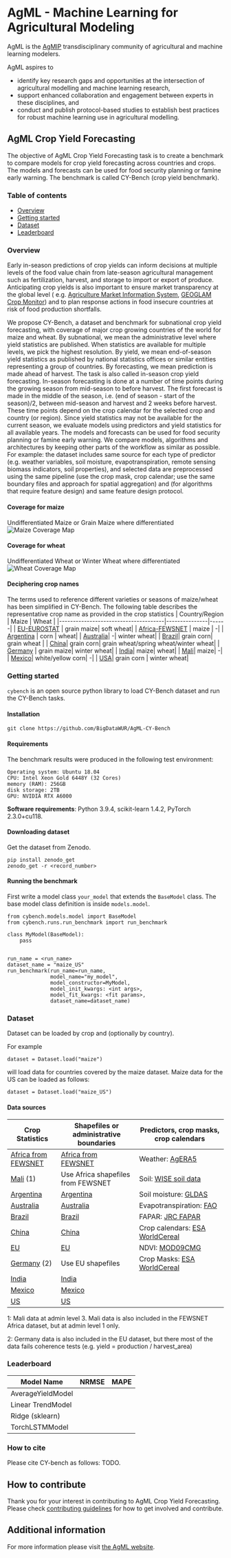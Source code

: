 # AgML - Machine Learning for Agricultural Modeling

AgML is the [AgMIP](https://agmip.org/) transdisciplinary community of agricultural and machine learning modelers.

AgML aspires to

* identify key research gaps and opportunities at the intersection of agricultural modelling and machine learning
  research,
* support enhanced collaboration and engagement between experts in these disciplines, and
* conduct and publish protocol-based studies to establish best practices for robust machine learning use in agricultural
  modelling.

## AgML Crop Yield Forecasting

The objective of AgML Crop Yield Forecasting task is to create a benchmark to compare models for crop yield forecasting
across countries and crops. The models and forecasts can be used for food security planning or famine early warning. The
benchmark is called CY-Bench (crop yield benchmark).

### Table of contents

* [Overview](#overview)
* [Getting started](#getting-started)
* [Dataset](#dataset)
* [Leaderboard](#leaderboard)

### Overview

Early in-season predictions of crop yields can inform decisions at multiple levels of the food value chain from
late-season agricultural management such as fertilization, harvest, and storage to import or export of produce.
Anticipating crop yields is also important to ensure market transparency at the global level (
e.g. [Agriculture Market Information System](https://www.amis-outlook.org/), [GEOGLAM Crop Monitor](https://www.cropmonitor.org/))
and to plan response actions in food insecure countries at risk of food production shortfalls.

We propose CY-Bench, a dataset and benchmark for subnational crop yield forecasting, with coverage of major crop growing
countries of the world for maize and wheat. By subnational, we mean the administrative
level where yield statistics are published. When statistics are available for multiple levels, we pick the highest
resolution. By yield, we mean end-of-season yield statistics as published by national statistics offices or similar
entities representing a group of countries. By forecasting, we mean prediction is made ahead of harvest. The task is
also called in-season crop yield forecasting. In-season forecasting is done at a number of time points during the
growing season from mid-season to before harvest. The first forecast is made in the middle of the season, i.e. (end of
season - start of the season)/2,
between mid-season and harvest and 2 weeks before harvest. These time points depend on the crop calendar for the
selected crop and country (or region). Since yield statistics may not be available for the current season, we evaluate
models using predictors and yield statistics for all available years. The models and forecasts can be used for food
security planning or famine early warning. We compare models, algorithms and architectures by keeping other parts of the
workflow as similar as possible. For example: the dataset includes same source for each type of predictor (e.g. weather
variables, soil moisture, evapotranspiration, remote sensing biomass indicators, soil properties), and selected data are
preprocessed using the same pipeline (use the crop mask, crop calendar; use the same boundary files and approach for
spatial aggregation) and (for algorithms that require feature design) and same feature design protocol.

#### Coverage for maize

Undifferentiated Maize or Grain Maize where differentiated
![Maize Coverage Map](doc/images/maize_coverage_map.png)

#### Coverage for wheat

Undifferentiated Wheat or Winter Wheat where differentiated
![Wheat Coverage Map](doc/images/wheat_coverage_map.png)

#### Deciphering crop names

The terms used to reference different varieties or seasons of maize/wheat has been simplified in CY-Bench. The following
table describes the representative crop name as provided in the crop statistics
| Country/Region | Maize | Wheat |
|--------------------------------------|---------------|------|
| [EU-EUROSTAT](data_preparation/crop_statistics_EU/README.md) | grain maize| soft wheat|
| [Africa-FEWSNET](data_preparation/crop_statistics_FEWSNET/README.md) | maize | -|
| [Argentina](data_preparation/crop_statistics_AR/README.md) | corn | wheat|
| [Australia](data_preparation/crop_statistics_AU/README.md)| -| winter wheat|
| [Brazil](data_preparation/crop_statistics_BR/README.md)| grain corn| grain wheat |
| [China](data_preparation/crop_statistics_CN/README.md)| grain corn| grain wheat/spring wheat/winter wheat|
| [Germany](data_preparation/crop_statistics_DE/README.md) | grain maize| winter wheat|
| [India](data_preparation/crop_statistics_IN/README.md)| maize| wheat|
| [Mali](data_preparation/crop_statistics_ML/README.md)| maize| -|
| [Mexico](data_preparation/crop_statistics_MX/README.md)| white/yellow corn| -|
| [USA](data_preparation/crop_statistics_US/README.md)| grain corn | winter wheat|

### Getting started

`cybench` is an open source python library to load CY-Bench dataset and run the CY-Bench tasks.

#### Installation

```
git clone https://github.com/BigDataWUR/AgML-CY-Bench
```

#### Requirements

The benchmark results were produced in the following test environment:

```
Operating system: Ubuntu 18.04
CPU: Intel Xeon Gold 6448Y (32 Cores)
memory (RAM): 256GB
disk storage: 2TB
GPU: NVIDIA RTX A6000
```

**Software requirements**: Python 3.9.4, scikit-learn 1.4.2, PyTorch 2.3.0+cu118.

#### Downloading dataset

Get the dataset from Zenodo.

```
pip install zenodo_get
zenodo_get -r <record_number>
```

#### Running the benchmark

First write a model class `your_model` that extends the `BaseModel` class. The base model class definition is
inside `models.model`.

```
from cybench.models.model import BaseModel
from cybench.runs.run_benchmark import run_benchmark

class MyModel(BaseModel): 
    pass


run_name = <run_name>
dataset_name = "maize_US"
run_benchmark(run_name=run_name, 
              model_name="my_model",
              model_constructor=MyModel,
              model_init_kwargs: <int args>,
              model_fit_kwargs: <fit params>,
              dataset_name=dataset_name)

```

### Dataset

Dataset can be loaded by crop and (optionally by country).

For example

```
dataset = Dataset.load("maize")
```

will load data for countries covered by the maize dataset. Maize data for the US can be loaded as follows:

```
dataset = Dataset.load("maize_US")
```

#### Data sources

| Crop Statistics       | Shapefiles or administrative boundaries | Predictors, crop masks, crop calendars |
|-----------------------|-----------------------------------------|----------------------------------------|
| [Africa from FEWSNET](data_preparation/crop_statistics_FEWSNET/README.md) | [Africa from FEWSNET](data_preparation/shapefiles_FEWSNET/README.md) | Weather: [AgERA5](data_preparation/global_AgERA5/README.md) |
| [Mali](data_preparation/crop_statistics_ML/README.md) (1)| Use Africa shapefiles from FEWSNET | Soil: [WISE soil data](data_preparation/global_soil_WISE/README.md) |
| [Argentina](data_preparation/crop_statistics_AR/README.md) | [Argentina](data_preparation/shapefiles_AR/README.md) | Soil moisture: [GLDAS](data_preparation/global_soil_moisture_GLDAS/README.md) |
| [Australia](data_preparation/crop_statistics_AU/README.md) | [Australia](data_preparation/shapefiles_AU/README.md) | Evapotranspiration: [FAO](data_preparation/global_ETo_FAO/README.md) |
| [Brazil](data_preparation/crop_statistics_BR/README.md) | [Brazil](data_preparation/shapefiles_BR/README.md) | FAPAR: [JRC FAPAR](data_preparation/global_fpar_500m/README.md) |
| [China](data_preparation/crop_statistics_CN/README.md) | [China](data_preparation/shapefiles_CN/README.md) | Crop calendars: [ESA WorldCereal](data_preparation/global_crop_calendars_ESA_WC/README.md) |
| [EU](data_preparation/crop_statistics_EU/README.md) | [EU](data_preparation/shapefiles_EU/README.md) | NDVI: [MOD09CMG](data_preparation/global_MOD09CMG/README.md) |
| [Germany](data_preparation/crop_statistics_DE/README.md) (2) | Use EU shapefiles | Crop Masks: [ESA WorldCereal](data_preparation/global_crop_AFIs_ESA_WC/README.md) |
| [India](data_preparation/crop_statistics_IN/README.md) | [India](data_preparation/shapefiles_IN/README.md) |  |
| [Mexico](data_preparation/crop_statistics_MX/README.md) | [Mexico](data_preparation/shapefiles_MX/README.md) |  |
| [US](data_preparation/crop_statistics_US/README.md) | [US](data_preparation/shapefiles_US/README.md) |  |

1: Mali data at admin level 3. Mali data is also included in the FEWSNET Africa dataset, but at admin level 1 only.

2: Germany data is also included in the EU dataset, but there most of the data fails coherence tests (e.g. yield = production / harvest_area)

### Leaderboard

| Model Name        | NRMSE | MAPE |
|-------------------|-------|------|
| AverageYieldModel |       |      |
| Linear TrendModel |       |      |
| Ridge (sklearn)   |       |      |
| TorchLSTMModel    |       |      |

### How to cite

Please cite CY-bench as follows:
TODO.

## How to contribute

Thank you for your interest in contributing to AgML Crop Yield Forecasting. Please
check [contributing guidelines](CONTRIBUTING.md) for how to get involved and contribute.

## Additional information

For more information please visit [the AgML website](https://www.agml.org/).
